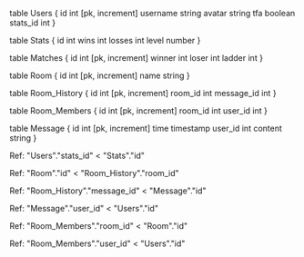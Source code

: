 table Users { 
  id        int [pk, increment] 
  username  string 
  avatar    string 
  tfa       boolean 
  stats_id  int 
} 

table Stats { 
  id      int 
  wins    int 
  losses  int 
  level   number 
} 

table Matches { 
  id  int   [pk, increment] 
  winner  int 
  loser   int 
  ladder  int 
} 

table Room { 
  id int [pk, increment] 
  name  string 
} 

table Room_History { 
    id int [pk, increment] 
    room_id int 
    message_id int 
} 

table Room_Members { 
    id int [pk, increment] 
    room_id int 
    user_id int 
} 

table Message { 
  id int [pk, increment] 
  time timestamp 
  user_id int 
  content string 
} 

  
  

Ref: "Users"."stats_id" < "Stats"."id" 

Ref: "Room"."id" < "Room_History"."room_id" 

Ref: "Room_History"."message_id" < "Message"."id" 

Ref: "Message"."user_id" < "Users"."id" 

Ref: "Room_Members"."room_id" < "Room"."id" 

Ref: "Room_Members"."user_id" < "Users"."id" 

